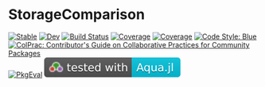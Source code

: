 # StorageComparison

[![Stable](https://img.shields.io/badge/docs-stable-blue.svg)](https://berquist.github.io/StorageComparison.jl/stable/)
[![Dev](https://img.shields.io/badge/docs-dev-blue.svg)](https://berquist.github.io/StorageComparison.jl/dev/)
[![Build Status](https://github.com/berquist/StorageComparison.jl/actions/workflows/CI.yml/badge.svg?branch=main)](https://github.com/berquist/StorageComparison.jl/actions/workflows/CI.yml?query=branch%3Amain)
[![Coverage](https://codecov.io/gh/berquist/StorageComparison.jl/branch/main/graph/badge.svg)](https://codecov.io/gh/berquist/StorageComparison.jl)
[![Coverage](https://coveralls.io/repos/github/berquist/StorageComparison.jl/badge.svg?branch=main)](https://coveralls.io/github/berquist/StorageComparison.jl?branch=main)
[![Code Style: Blue](https://img.shields.io/badge/code%20style-blue-4495d1.svg)](https://github.com/invenia/BlueStyle)
[![ColPrac: Contributor's Guide on Collaborative Practices for Community Packages](https://img.shields.io/badge/ColPrac-Contributor's%20Guide-blueviolet)](https://github.com/SciML/ColPrac)
[![PkgEval](https://JuliaCI.github.io/NanosoldierReports/pkgeval_badges/S/StorageComparison.svg)](https://JuliaCI.github.io/NanosoldierReports/pkgeval_badges/S/StorageComparison.html)
[![Aqua](https://raw.githubusercontent.com/JuliaTesting/Aqua.jl/master/badge.svg)](https://github.com/JuliaTesting/Aqua.jl)
